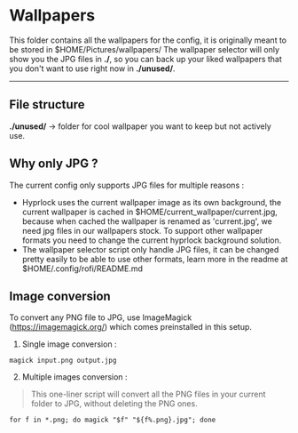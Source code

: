 # Wallpapers

This folder contains all the wallpapers for the config, it is originally meant to be stored in $HOME/Pictures/wallpapers/
The wallpaper selector will only show you the JPG files in **./**, so you can back up your liked wallpapers that you don't want to use right now in **./unused/**.

---

## File structure

**./unused/** -> folder for cool wallpaper you want to keep but not actively use.

## Why only JPG ?
The current config only supports JPG files for multiple reasons :

- Hyprlock uses the current wallpaper image as its own background, the current wallpaper is cached in $HOME/current_wallpaper/current.jpg, because when cached the wallpaper is renamed as 'current.jpg', we need jpg files in our wallpapers stock. To support other wallpaper formats you need to change the current hyprlock background solution.
- The wallpaper selector script only handle JPG files, it can be changed pretty easily to be able to use other formats, learn more in the readme at $HOME/.config/rofi/README.md

## Image conversion
To convert any PNG file to JPG, use ImageMagick (https://imagemagick.org/) which comes preinstalled in this setup.

1. Single image conversion :

```
magick input.png output.jpg
```

2. Multiple images conversion :

> This one-liner script will convert all the PNG files in your current folder to JPG, without deleting the PNG ones.

```
for f in *.png; do magick "$f" "${f%.png}.jpg"; done

```
